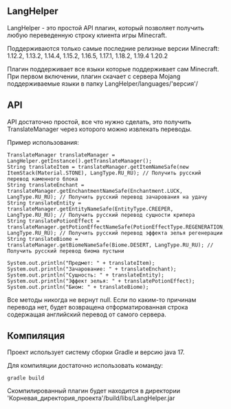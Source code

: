 ## LangHelper
LangHelper - это простой API плагин, который позволяет получить любую переведенную строку клиента игры Minecraft.

Поддерживаются только самые последние релизные версии Minecraft:
1.12.2,
1.13.2,
1.14.4,
1.15.2,
1.16.5,
1.17.1,
1.18.2,
1.19.4
1.20.2

Плагин поддерживает все языки которые поддерживает сам Minecraft.
При первом включении, плагин скачает с сервера Mojang поддерживаемые языки в папку LangHelper/languages/'версия'/

## API
API достаточно простой, все что нужно сделать, это получить TranslateManager через которого можно извлекать переводы.

Пример использования:
```
TranslateManager translateManager = LangHelper.getInstance().getTranslateManager();
String translateItem = translateManager.getItemNameSafe(new ItemStack(Material.STONE), LangType.RU_RU); // Получить русский перевод каменного блока
String translateEnchant = translateManager.getEnchantmentNameSafe(Enchantment.LUCK, LangType.RU_RU); // Получить русский перевод зачарования на удачу
String translateEntity = translateManager.getEntityNameSafe(EntityType.CREEPER, LangType.RU_RU); // Получить русский перевод сущности крипера
String translatePotionEffect = translateManager.getPotionEffectNameSafe(PotionEffectType.REGENERATION, LangType.RU_RU); // Получить русский перевод эффекта зелья регенерации
String translateBiome = translateManager.getBiomeNameSafe(Biome.DESERT, LangType.RU_RU); // Получить русский перевод биома пустыни

System.out.println("Предмет: " + translateItem);
System.out.println("Зачарование: " + translateEnchant);
System.out.println("Сущность: " + translateEntity);
System.out.println("Эффект зелья: " + translatePotionEffect);
System.out.println("Биом: " + translateBiome);
```
Все методы никогда не вернут null. Если по каким-то причинам перевода нет, будет возвращена отформатированная строка содержащая английский перевод от самого сервера.

## Компиляция
Проект использует систему сборки Gradle и версию java 17.

Для компиляции достаточно использовать команду:
```
gradle build
```
Скомпилированный плагин будет находится в директории 'Корневая_директория_проекта'/build/libs/LangHelper.jar



